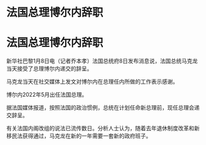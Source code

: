 # 法国总理博尔内辞职

# 法国总理博尔内辞职

新华社巴黎1月8日电（记者乔本孝）法国总统府8日发布消息说，法国总统马克龙当天接受了总理博尔内递交的辞呈。

马克龙当天在社交媒体上发文对博尔内在总理任内所做的工作表示感谢。

博尔内2022年5月出任法国总理。

据法国媒体报道，按照法国的政治惯例，总统在计划任命新总理前，现任总理会递交辞呈。

有关法国内阁改组的说法已流传数日。分析人士认为，随着去年退休制度改革和新移民法获得通过，马克龙在新的一年需要一套新的政府班子。


